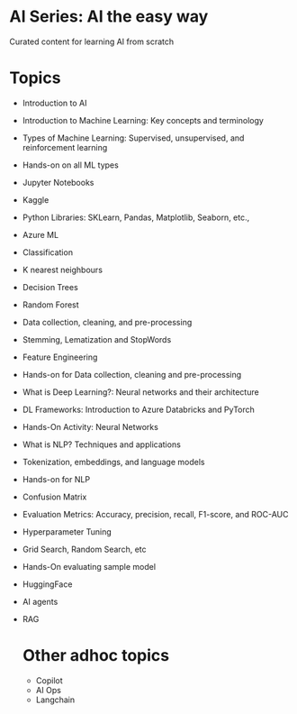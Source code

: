 # AI Series: AI the easy way
Curated content for learning AI from scratch

# Topics
- Introduction to AI
- Introduction to Machine Learning: Key concepts and terminology 
- Types of Machine Learning: Supervised, unsupervised, and reinforcement learning 
- Hands-on on all ML types
- Jupyter Notebooks
- Kaggle
- Python Libraries: SKLearn, Pandas, Matplotlib, Seaborn, etc.,
- Azure ML 
- Classification
- K nearest neighbours
- Decision Trees
- Random Forest
- Data collection, cleaning, and pre-processing
- Stemming, Lematization and StopWords
- Feature Engineering
- Hands-on for Data collection, cleaning and pre-processing
- What is Deep Learning?: Neural networks and their architecture
- DL Frameworks: Introduction to Azure Databricks and PyTorch
- Hands-On Activity: Neural Networks
- What is NLP? Techniques and applications
- Tokenization, embeddings, and language models
- Hands-on for NLP
- Confusion Matrix
- Evaluation Metrics: Accuracy, precision, recall, F1-score, and ROC-AUC
- Hyperparameter Tuning
- Grid Search, Random Search, etc
- Hands-On evaluating sample model
- HuggingFace
- AI agents
- RAG

  # Other adhoc topics
  - Copilot
  - AI Ops
  - Langchain
